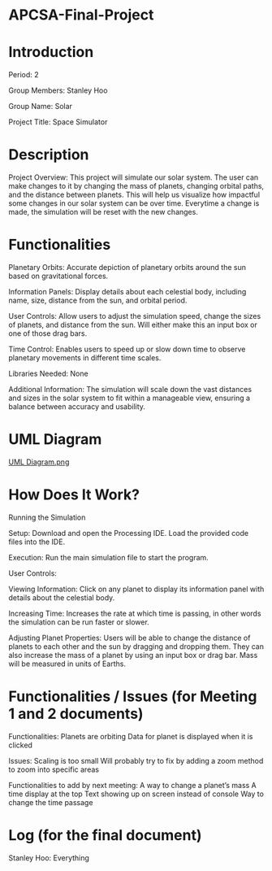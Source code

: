 # APCSA-Final-Project

# Introduction
Period: 2

Group Members: Stanley Hoo

Group Name: Solar

Project Title: Space Simulator


# Description
Project Overview: This project will simulate our solar system. The user can make changes to it by changing the mass of planets, changing orbital paths, and the distance between planets. This will help us visualize how impactful some changes in our solar system can be over time. Everytime a change is made, the simulation will be reset with the new changes.

# Functionalities
Planetary Orbits: Accurate depiction of planetary orbits around the sun based on gravitational forces.

Information Panels: Display details about each celestial body, including name, size, distance from the sun, and orbital period.

User Controls: Allow users to adjust the simulation speed, change the sizes of planets, and distance from the sun. Will either make this an input box or one of those drag bars.

Time Control: Enables users to speed up or slow down time to observe planetary movements in different time scales.

Libraries Needed: None

Additional Information: The simulation will scale down the vast distances and sizes in the solar system to fit within a manageable view, ensuring a balance between accuracy and usability.

# UML Diagram
[UML Diagram.png](https://github.com/Stanleyhoo1/APCSA-Final-Project/blob/5c199c6ecdb1340bbab465b9590181054fd2b06f/UML%20Diagram.png)

# How Does It Work?
Running the Simulation

Setup: Download and open the Processing IDE. Load the provided code files into the IDE.

Execution: Run the main simulation file to start the program.

User Controls:

Viewing Information: Click on any planet to display its information panel with details about the celestial body.

Increasing Time: Increases the rate at which time is passing, in other words the simulation can be run faster or slower.

Adjusting Planet Properties: Users will be able to change the distance of planets to each other and the sun by dragging and dropping them. They can also increase the mass of a planet by using an input box or drag bar. Mass will be measured in units of Earths. 

# Functionalities / Issues (for Meeting 1 and 2 documents)
Functionalities: 
Planets are orbiting
Data for planet is displayed when it is clicked

Issues:
Scaling is too small
Will probably try to fix by adding a zoom method to zoom into specific areas

Functionalities to add by next meeting:
A way to change a planet’s mass
A time display at the top
Text showing up on screen instead of console
Way to change the time passage


# Log (for the final document)
Stanley Hoo: Everything
